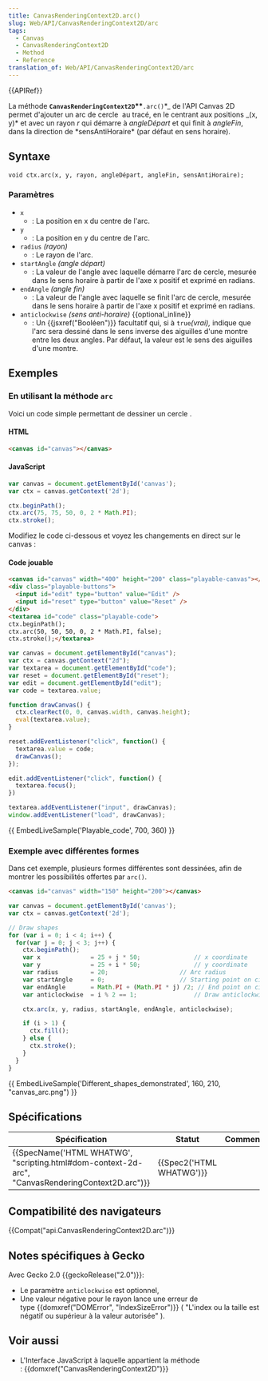 ```yaml
---
title: CanvasRenderingContext2D.arc()
slug: Web/API/CanvasRenderingContext2D/arc
tags:
  - Canvas
  - CanvasRenderingContext2D
  - Method
  - Reference
translation_of: Web/API/CanvasRenderingContext2D/arc
---
```

{{APIRef}}

La méthode **`CanvasRenderingContext2D`\*\***`.arc()`\*_ de l'API Canvas 2D permet d'ajouter un arc de cercle  au tracé, en le centrant aux positions _(x, y)* et avec un rayon *r* qui démarre à *angleDépart* et qui finit à *angleFin*, dans la direction de *sensAntiHoraire\* (par défaut en sens horaire).

## Syntaxe

    void ctx.arc(x, y, rayon, angleDépart, angleFin, sensAntiHoraire);

### Paramètres

- `x`
  - : La position en x du centre de l'arc.
- `y`
  - : La position en y du centre de l'arc.
- `radius` _(rayon)_
  - : Le rayon de l'arc.
- `startAngle` _(angle départ)_
  - : La valeur de l'angle avec laquelle démarre l'arc de cercle, mesurée dans le sens horaire à partir de l'axe x positif et exprimé en radians.
- `endAngle` _(angle fin)_
  - : La valeur de l'angle avec laquelle se finit l'arc de cercle, mesurée dans le sens horaire à partir de l'axe x positif et exprimé en radians.
- `anticlockwise` _(sens anti-horaire)_ {{optional_inline}}
  - : Un {{jsxref("Booléen")}} facultatif qui, si à `true`_(vrai),_ indique que l'arc sera dessiné dans le sens inverse des aiguilles d'une montre entre les deux angles. Par défaut, la valeur est le sens des aiguilles d'une montre.

## Exemples

### En utilisant la méthode `arc` 

Voici un code simple permettant de dessiner un cercle .

#### HTML

```html
<canvas id="canvas"></canvas>
```

#### JavaScript

```js
var canvas = document.getElementById('canvas');
var ctx = canvas.getContext('2d');

ctx.beginPath();
ctx.arc(75, 75, 50, 0, 2 * Math.PI);
ctx.stroke();
```

Modifiez le code ci-dessous et voyez les changements en direct sur le canvas :

#### Code jouable

```html hidden
<canvas id="canvas" width="400" height="200" class="playable-canvas"></canvas>
<div class="playable-buttons">
  <input id="edit" type="button" value="Edit" />
  <input id="reset" type="button" value="Reset" />
</div>
<textarea id="code" class="playable-code">
ctx.beginPath();
ctx.arc(50, 50, 50, 0, 2 * Math.PI, false);
ctx.stroke();</textarea>
```

```js
var canvas = document.getElementById("canvas");
var ctx = canvas.getContext("2d");
var textarea = document.getElementById("code");
var reset = document.getElementById("reset");
var edit = document.getElementById("edit");
var code = textarea.value;

function drawCanvas() {
  ctx.clearRect(0, 0, canvas.width, canvas.height);
  eval(textarea.value);
}

reset.addEventListener("click", function() {
  textarea.value = code;
  drawCanvas();
});

edit.addEventListener("click", function() {
  textarea.focus();
})

textarea.addEventListener("input", drawCanvas);
window.addEventListener("load", drawCanvas);
```

{{ EmbedLiveSample('Playable_code', 700, 360) }}

### Exemple avec différentes formes

Dans cet exemple, plusieurs formes différentes sont dessinées, afin de montrer les possibilités offertes par `arc()`.

```html hidden
<canvas id="canvas" width="150" height="200"></canvas>
```

```js
var canvas = document.getElementById('canvas');
var ctx = canvas.getContext('2d');

// Draw shapes
for (var i = 0; i < 4; i++) {
  for(var j = 0; j < 3; j++) {
    ctx.beginPath();
    var x              = 25 + j * 50;               // x coordinate
    var y              = 25 + i * 50;               // y coordinate
    var radius         = 20;                    // Arc radius
    var startAngle     = 0;                     // Starting point on circle
    var endAngle       = Math.PI + (Math.PI * j) /2; // End point on circle
    var anticlockwise  = i % 2 == 1;                // Draw anticlockwise

    ctx.arc(x, y, radius, startAngle, endAngle, anticlockwise);

    if (i > 1) {
      ctx.fill();
    } else {
      ctx.stroke();
    }
  }
}
```

{{ EmbedLiveSample('Different_shapes_demonstrated', 160, 210, "canvas_arc.png") }}

## Spécifications

| Spécification                                                                                                                    | Statut                           | Commentaire |
| -------------------------------------------------------------------------------------------------------------------------------- | -------------------------------- | ----------- |
| {{SpecName('HTML WHATWG', "scripting.html#dom-context-2d-arc", "CanvasRenderingContext2D.arc")}} | {{Spec2('HTML WHATWG')}} |             |

## Compatibilité des navigateurs

{{Compat("api.CanvasRenderingContext2D.arc")}}

## Notes spécifiques à Gecko

Avec Gecko 2.0 {{geckoRelease("2.0")}}:

- Le paramètre `anticlockwise` est optionnel,
- Une valeur négative pour le rayon lance une erreur de type {{domxref("DOMError", "IndexSizeError")}} ( "L'index ou la taille est négatif ou supérieur à la valeur autorisée" ).

## Voir aussi

- L'Interface JavaScript à laquelle appartient la méthode : {{domxref("CanvasRenderingContext2D")}}
